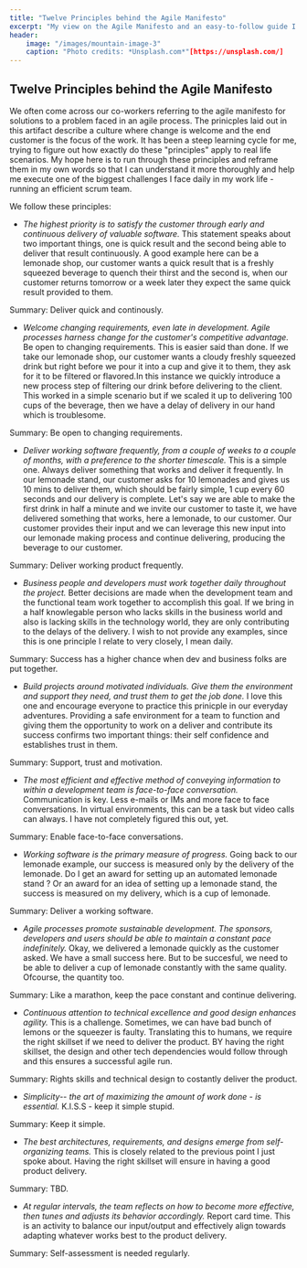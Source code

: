 ```yaml
---
title: "Twelve Principles behind the Agile Manifesto"
excerpt: "My view on the Agile Manifesto and an easy-to-follow guide I have used as a refresher on the agile methodology."
header: 
    image: "/images/mountain-image-3"
    caption: "Photo credits: *Unsplash.com*"[https://unsplash.com/]
---
```


## Twelve Principles behind the Agile Manifesto

We often come across our co-workers referring to the agile manifesto for solutions to a problem faced in an agile process. The prinicples laid out in this artifact describe a culture where change is welcome and the end customer is the focus of the work. It has been a steep learning cycle for me, trying to figure out how exactly do these "principles" apply to real life scenarios. My hope here is to run through these principles and reframe them in my own words so that I can understand it more thoroughly and help me execute one of the biggest challenges I face daily in my work life - running an efficient scrum team.

We follow these principles:

- *The highest priority is to satisfy the customer through early and continuous delivery of valuable software.*
This statement speaks about two important things, one is quick result and the second being able to deliver that result continuously. A good example here can be a lemonade shop, our customer wants a quick result that is a freshly squeezed beverage to quench their thirst and the second is, when our customer returns tomorrow or a week later they expect the same quick result provided to them. 

Summary: Deliver quick and continously.

- *Welcome changing requirements, even late in development. Agile processes harness change for the customer's competitive advantage.*
Be open to changing requirements. This is easier said than done. If we take our lemonade shop, our customer wants a cloudy freshly squeezed drink but right before we pour it into a cup and give it to them, they ask for it to be filtered or flavored.In  this instance we quickly introduce a new process step of filtering our drink before delivering to the client. This worked in a simple scenario but if we scaled it up to delivering 100 cups of the beverage, then we have a delay of delivery in our hand which is troublesome. 

Summary: Be open to changing requirements.


- *Deliver working software frequently, from a couple of weeks to a couple of months, with a preference to the shorter timescale.*
This is a simple one. Always deliver something that works and deliver it frequently. In our lemonade stand, our customer asks for 10 lemonades and gives us 10 mins to deliver them, which should be fairly simple, 1 cup every 60 seconds and our delivery is complete. Let's say we are able to make the first drink in half a minute and we invite our customer to taste it, we have delivered something that works, here a lemonade, to our customer. Our customer provides their input and we can leverage this new input into our lemonade making process and continue delivering, producing the beverage to our customer.

Summary: Deliver working product frequently.

- *Business people and developers must work together daily throughout the project.*
Better decisions are made when the development team and the functional team work together to accomplish this goal. If we bring in a half knowlegable person who lacks skills in the business world and also is lacking skills in the technology world, they are only contributing to the delays of the delivery. I wish to not provide any examples, since this is one principle I relate to very closely, I mean daily. 

Summary: Success has a higher chance when dev and business folks are put together.

- *Build projects around motivated individuals. Give them the environment and support they need, and trust them to get the job done.*
I love this one and encourage everyone to practice this prinicple in our everyday adventures. Providing a safe environment for a team to function and giving them the opportunity to work on a deliver and contribute its success confirms two important things: their self confidence and establishes trust in them. 

Summary: Support, trust and motivation.

- *The most efficient and effective method of conveying information to within a development team is face-to-face conversation.*
Communication is key. Less e-mails or IMs and more face to face conversations. In virtual environments, this can be a task but video calls can always. I have not completely figured this out, yet.

Summary: Enable face-to-face conversations.

- *Working software is the primary measure of progress.*
Going back to our lemonade example, our success is measured only by the delivery of the lemonade. Do I get an award for setting up an automated lemonade stand ? Or an award for an idea of setting up a lemonade stand, the success is measured on my delivery, which is a cup of lemonade.

Summary: Deliver a working software.

- *Agile processes promote sustainable development. The sponsors, developers and users should be able to maintain a constant pace indefinitely.*
Okay, we delivered a lemonade quickly as the customer asked. We have a small success here. But to be succesful, we need to be able to deliver a cup of lemonade constantly with the same quality. Ofcourse, the quantity too. 

Summary: Like a marathon, keep the pace constant and continue delivering.

- *Continuous attention to technical excellence and good design enhances agility.* 
This is a challenge. Sometimes, we can have bad bunch of lemons or the squeezer is faulty. Translating this to humans, we require the right skillset if we need to deliver the product. BY having the right skillset, the design and other tech dependencies would follow through and this ensures a successful agile run.

Summary: Rights skills and technical design to costantly deliver the product.

- *Simplicity-- the art of maximizing the amount of work done - is essential.*
K.I.S.S - keep it simple stupid.

Summary: Keep it simple.

- *The best architectures, requirements, and designs emerge from self- organizing teams.*
This is closely related to the previous point I just spoke about. Having the right skillset will ensure in having a good product delivery.

Summary: TBD.

- *At regular intervals, the team reflects on how to become more effective, then tunes and adjusts its behavior accordingly.*
Report card time. This is an activity to balance our input/output and effectively align towards adapting whatever works best to the product delivery.

Summary: Self-assessment is needed regularly.
